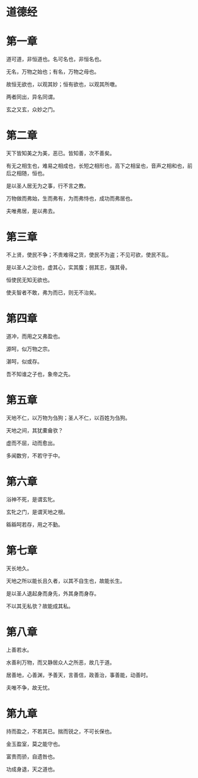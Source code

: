 # 道德经

# 第一章

道可道，非恒道也。名可名也，非恒名也。

无名，万物之始也；有名，万物之母也。

故恒无欲也，以观其妙；恒有欲也，以观其所噭。

两者同出，异名同谓。

玄之又玄，众妙之门。

# 第二章

天下皆知美之为美，恶已。皆知善，次不善矣。

有无之相生也，难易之相成也，长短之相形也，高下之相呈也，音声之相和也，前后之相随，恒也。

是以圣人居无为之事，行不言之教。

万物做而弗始，生而弗有，为而弗恃也，成功而弗居也。

夫唯弗居，是以弗去。

# 第三章

不上贤，使民不争；不贵难得之货，使民不为盗；不见可欲，使民不乱。

是以圣人之治也，虚其心，实其腹；弱其志，强其骨。

恒使民无知无欲也。

使夫智者不敢，弗为而已，则无不治矣。

# 第四章

道冲，而用之又弗盈也。

源呵，似万物之宗。

湛呵，似或存。

吾不知谁之子也，象帝之先。

# 第五章

天地不仁，以万物为刍狗；圣人不仁，以百姓为刍狗。

天地之间，其犹橐龠欤？

虚而不屈，动而愈出。

多闻数穷，不若守于中。

# 第六章

浴神不死，是谓玄牝。

玄牝之门，是谓天地之根。

緜緜呵若存，用之不勤。

# 第七章

天长地久。

天地之所以能长且久者，以其不自生也，故能长生。

是以圣人退起身而身先，外其身而身存。

不以其无私欤？故能成其私。

# 第八章

上善若水。

水善利万物，而又静居众人之所恶，故几于道。

居善地，心善渊，予善天，言善信，政善治，事善能，动善时。

夫唯不争，故无忧。

# 第九章

持而盈之，不若其已。揣而锐之，不可长保也。

金玉盈室，莫之能守也。

富贵而骄，自遗咎也。

功成身退，天之道也。